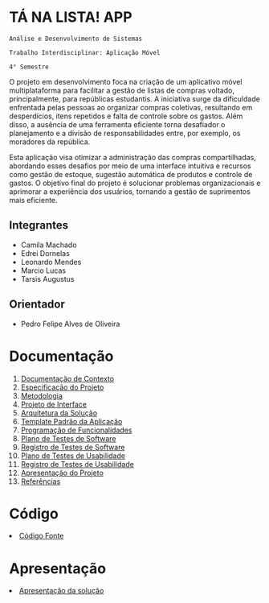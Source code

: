 # TÁ NA LISTA! APP

`Análise e Desenvolvimento de Sistemas`

`Trabalho Interdisciplinar: Aplicação Móvel`

`4° Semestre`

O projeto em desenvolvimento foca na criação de um aplicativo móvel multiplataforma para facilitar a gestão de listas de compras voltado, principalmente, para repúblicas estudantis. A iniciativa surge da dificuldade enfrentada pelas pessoas ao organizar compras coletivas, resultando em desperdícios, itens repetidos e falta de controle sobre os gastos. Além disso, a ausência de uma ferramenta eficiente torna desafiador o planejamento e a divisão de responsabilidades entre, por exemplo, os moradores da república.

Esta aplicação visa otimizar a administração das compras compartilhadas, abordando esses desafios por meio de uma interface intuitiva e recursos como gestão de estoque, sugestão automática de produtos e controle de gastos. O objetivo final do projeto é solucionar problemas organizacionais e aprimorar a experiência dos usuários, tornando a gestão de suprimentos mais eficiente.

## Integrantes

* Camila Machado
* Edrei Dornelas
* Leonardo Mendes
* Marcio Lucas
* Tarsis Augustus
  
## Orientador

* Pedro Felipe Alves de Oliveira 

# Documentação

<ol>
<li><a href="docs/01-Documentação de Contexto.md"> Documentação de Contexto</a></li>
<li><a href="docs/02-Especificação do Projeto.md"> Especificação do Projeto</a></li>
<li><a href="docs/03-Metodologia.md"> Metodologia</a></li>
<li><a href="docs/04-Projeto de Interface.md"> Projeto de Interface</a></li>
<li><a href="docs/05-Arquitetura da Solução.md"> Arquitetura da Solução</a></li>
<li><a href="docs/06-Template Padrão da Aplicação.md"> Template Padrão da Aplicação</a></li>
<li><a href="docs/07-Programação de Funcionalidades.md"> Programação de Funcionalidades</a></li>
<li><a href="docs/08-Plano de Testes de Software.md"> Plano de Testes de Software</a></li>
<li><a href="docs/09-Registro de Testes de Software.md"> Registro de Testes de Software</a></li>
<li><a href="docs/10-Plano de Testes de Usabilidade.md"> Plano de Testes de Usabilidade</a></li>
<li><a href="docs/11-Registro de Testes de Usabilidade.md"> Registro de Testes de Usabilidade</a></li>
<li><a href="docs/12-Apresentação do Projeto.md"> Apresentação do Projeto</a></li>
<li><a href="docs/13-Referências.md"> Referências</a></li>
</ol>

# Código

<li><a href="https://github.com/ICEI-PUCMinas-PSG-SI-TI/psg-ads-n-tiam-2025-1-n-compras-app/tree/main/src"> Código Fonte</a></li>

# Apresentação

<li><a href="https://github.com/ICEI-PUCMinas-PSG-SI-TI/psg-ads-n-tiam-2025-1-n-compras-app/tree/main/presentation"> Apresentação da solução</a></li>
